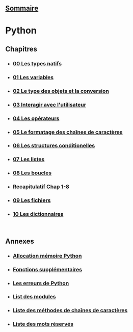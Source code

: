 ## [Sommaire](../README.md)

# Python

## **Chapitres**
* ### [00 Les types natifs](<00 Les types natifs.md>)
* ### [01 Les variables](<01 Les variables.md>)
* ### [02 Le type des objets et la conversion](<02 Le type des objets et la conversion.md>)
* ### [03 Interagir avec l'utilisateur](<03 Interagir avec l'utilisateur.md>)
* ### [04 Les opérateurs](<04 Les opérateurs.md>)
* ### [05 Le formatage des chaînes de caractères](<05 Le formatage des chaînes de caractères.md>)
* ### [06 Les structures conditionelles](<06 Les structures conditionelles.md>)
* ### [07 Les listes](<07 Les listes.md>)
* ### [08 Les boucles](<08 Les boucles.md>)
* ### [Recapitulatif Chap 1-8](Fiche_recapitulatif_Partie_1.pdf)
* ### [09 Les fichiers](<09 Les fichiers>)
* ### [10 Les dictionnaires](<10 Les dictionnaires.md>)

<br>

## **Annexes**
* ### [Allocation mémoire Python](<%23%23 Allocation mémoire Python.md>)
* ### [Fonctions supplémentaires](<%23%23 Fonctions supplémentaires.md>)
* ### [Les erreurs de Python](<%23%23 Les erreurs de Python.md>)
* ### [List des modules](<%23%23 List des modules>)
* ### [Liste des méthodes de chaînes de caractères](<%23%23 Liste des méthodes de chaînes de caractères.md>)
* ### [Liste des mots réservés](<%23%23 Liste des mots réservés.md>)